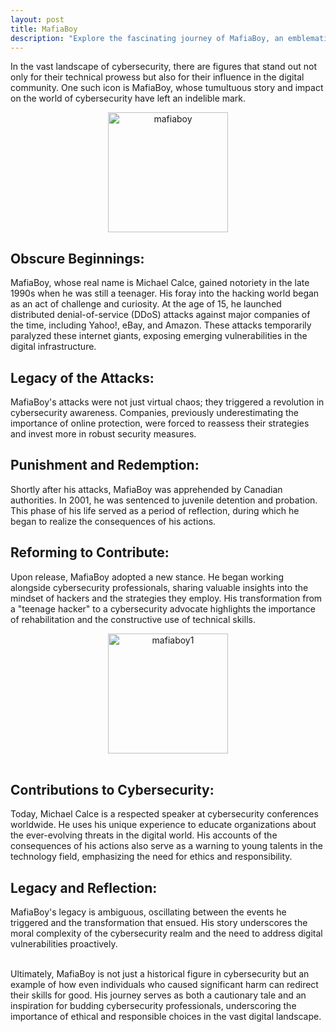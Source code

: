 ```yaml
---
layout: post
title: MafiaBoy
description: "Explore the fascinating journey of MafiaBoy, an emblematic figure in cybersecurity. From the tumultuous DDoS attacks in the 1990s to his transformation into a cybersecurity advocate, discover how his story shaped awareness and positively influenced the digital community. A reflective look at the evolution from a teenage hacker to a respected speaker, highlighting the importance of ethics in the digital universe."
---
```


In the vast landscape of cybersecurity, there are figures that stand out not only for their technical prowess but also for their influence in the digital community. One such icon is MafiaBoy, whose tumultuous story and impact on the world of cybersecurity have left an indelible mark.<br>
<div style="text-align: center;">
  <img src="https://m.media-amazon.com/images/I/51kb1KKmNSL._SY445_SX342_.jpg" alt="mafiaboy" style="max-width: 100%; max-height: 100%; width: 20vw;">
</div>

## Obscure Beginnings:
MafiaBoy, whose real name is Michael Calce, gained notoriety in the late 1990s when he was still a teenager. His foray into the hacking world began as an act of challenge and curiosity. At the age of 15, he launched distributed denial-of-service (DDoS) attacks against major companies of the time, including Yahoo!, eBay, and Amazon. These attacks temporarily paralyzed these internet giants, exposing emerging vulnerabilities in the digital infrastructure.

## Legacy of the Attacks:
MafiaBoy's attacks were not just virtual chaos; they triggered a revolution in cybersecurity awareness. Companies, previously underestimating the importance of online protection, were forced to reassess their strategies and invest more in robust security measures.

## Punishment and Redemption:
Shortly after his attacks, MafiaBoy was apprehended by Canadian authorities. In 2001, he was sentenced to juvenile detention and probation. This phase of his life served as a period of reflection, during which he began to realize the consequences of his actions.

## Reforming to Contribute:
Upon release, MafiaBoy adopted a new stance. He began working alongside cybersecurity professionals, sharing valuable insights into the mindset of hackers and the strategies they employ. His transformation from a "teenage hacker" to a cybersecurity advocate highlights the importance of rehabilitation and the constructive use of technical skills.<br>
<div style="text-align: center;">
  <img src="https://www.showmetech.com.br/wp-content/uploads//2017/06/Mafia-Boy-Michal-Calce-Hacker.jpg" alt="mafiaboy1" style="max-width: 100%; max-height: 100%; width: 20vw;">
</div><br>

## Contributions to Cybersecurity:
Today, Michael Calce is a respected speaker at cybersecurity conferences worldwide. He uses his unique experience to educate organizations about the ever-evolving threats in the digital world. His accounts of the consequences of his actions also serve as a warning to young talents in the technology field, emphasizing the need for ethics and responsibility.

## Legacy and Reflection:
MafiaBoy's legacy is ambiguous, oscillating between the events he triggered and the transformation that ensued. His story underscores the moral complexity of the cybersecurity realm and the need to address digital vulnerabilities proactively.<br><br>

Ultimately, MafiaBoy is not just a historical figure in cybersecurity but an example of how even individuals who caused significant harm can redirect their skills for good. His journey serves as both a cautionary tale and an inspiration for budding cybersecurity professionals, underscoring the importance of ethical and responsible choices in the vast digital landscape.
